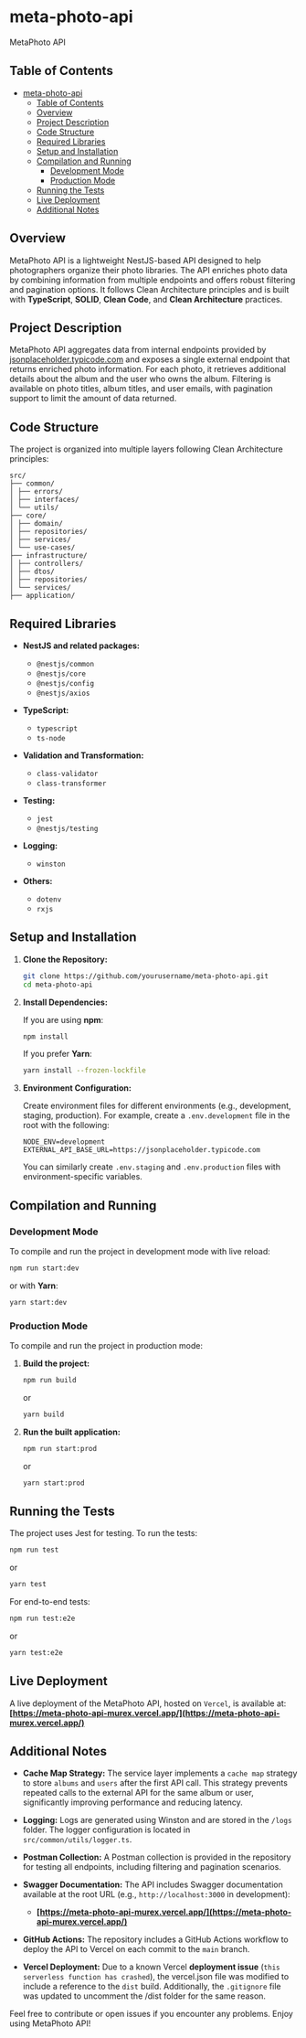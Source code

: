 # meta-photo-api

MetaPhoto API

## Table of Contents

- [meta-photo-api](#meta-photo-api)
  - [Table of Contents](#table-of-contents)
  - [Overview](#overview)
  - [Project Description](#project-description)
  - [Code Structure](#code-structure)
  - [Required Libraries](#required-libraries)
  - [Setup and Installation](#setup-and-installation)
  - [Compilation and Running](#compilation-and-running)
    - [Development Mode](#development-mode)
    - [Production Mode](#production-mode)
  - [Running the Tests](#running-the-tests)
  - [Live Deployment](#live-deployment)
  - [Additional Notes](#additional-notes)

## Overview

MetaPhoto API is a lightweight NestJS-based API designed to help photographers organize their photo libraries. The API enriches photo data by combining information from multiple endpoints and offers robust filtering and pagination options. It follows Clean Architecture principles and is built with **TypeScript**, **SOLID**, **Clean Code**, and **Clean Architecture** practices.

## Project Description

MetaPhoto API aggregates data from internal endpoints provided by [jsonplaceholder.typicode.com](https://jsonplaceholder.typicode.com) and exposes a single external endpoint that returns enriched photo information. For each photo, it retrieves additional details about the album and the user who owns the album. Filtering is available on photo titles, album titles, and user emails, with pagination support to limit the amount of data returned.

## Code Structure

The project is organized into multiple layers following Clean Architecture principles:

```text
src/
├── common/
│ ├── errors/
│ ├── interfaces/
│ └── utils/
├── core/
│ ├── domain/
│ ├── repositories/
│ ├── services/
│ └── use-cases/
├── infrastructure/
│ ├── controllers/
│ ├── dtos/
│ ├── repositories/
│ └── services/
├── application/
```

## Required Libraries

- **NestJS and related packages:**
  - `@nestjs/common`
  - `@nestjs/core`
  - `@nestjs/config`
  - `@nestjs/axios`
- **TypeScript:**
  - `typescript`
  - `ts-node`
- **Validation and Transformation:**
  - `class-validator`
  - `class-transformer`
- **Testing:**

  - `jest`
  - `@nestjs/testing`

- **Logging:**
  - `winston`
- **Others:**
  - `dotenv`
  - `rxjs`

## Setup and Installation

1. **Clone the Repository:**

   ```bash
   git clone https://github.com/yourusername/meta-photo-api.git
   cd meta-photo-api
   ```

2. **Install Dependencies:**

   If you are using **npm**:

   ```bash
   npm install
   ```

   If you prefer **Yarn**:

   ```bash
   yarn install --frozen-lockfile
   ```

3. **Environment Configuration:**

   Create environment files for different environments (e.g., development, staging, production). For example, create a `.env.development` file in the root with the following:

   ```dotenv
   NODE_ENV=development
   EXTERNAL_API_BASE_URL=https://jsonplaceholder.typicode.com
   ```

   You can similarly create `.env.staging` and `.env.production` files with environment-specific variables.

## Compilation and Running

### Development Mode

To compile and run the project in development mode with live reload:

```bash
npm run start:dev
```

or with **Yarn**:

```bash
yarn start:dev
```

### Production Mode

To compile and run the project in production mode:

1. **Build the project:**

   ```bash
   npm run build
   ```

   or

   ```bash
   yarn build
   ```

2. **Run the built application:**

   ```bash
   npm run start:prod
   ```

   or

   ```bash
   yarn start:prod
   ```

## Running the Tests

The project uses Jest for testing. To run the tests:

```bash
npm run test
```

or

```bash
yarn test
```

For end-to-end tests:

```bash
npm run test:e2e
```

or

```bash
yarn test:e2e
```

## Live Deployment

A live deployment of the MetaPhoto API, hosted on `Vercel`, is available at:
**[https://meta-photo-api-murex.vercel.app/](https://meta-photo-api-murex.vercel.app/)**

## Additional Notes

- **Cache Map Strategy:**
  The service layer implements a `cache map` strategy to store `albums` and `users` after the first API call. This strategy prevents repeated calls to the external API for the same album or user, significantly improving performance and reducing latency.

- **Logging:**
  Logs are generated using Winston and are stored in the `/logs` folder. The logger configuration is located in `src/common/utils/logger.ts`.

- **Postman Collection:**
  A Postman collection is provided in the repository for testing all endpoints, including filtering and pagination scenarios.

- **Swagger Documentation:**
  The API includes Swagger documentation available at the root URL (e.g., `http://localhost:3000` in development):

  - **[https://meta-photo-api-murex.vercel.app/](https://meta-photo-api-murex.vercel.app/)**

- **GitHub Actions:**
  The repository includes a GitHub Actions workflow to deploy the API to Vercel on each commit to the `main` branch.

- **Vercel Deployment:**
  Due to a known Vercel **deployment issue** (`this serverless function has crashed`), the vercel.json file was modified to include a reference to the `dist` build. Additionally, the `.gitignore` file was updated to uncomment the /dist folder for the same reason.

Feel free to contribute or open issues if you encounter any problems. Enjoy using MetaPhoto API!
